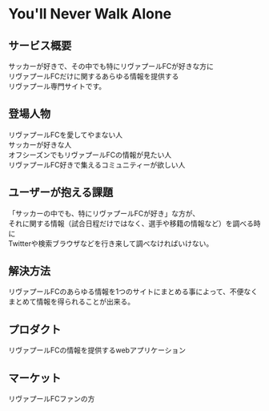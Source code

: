 # You'll Never Walk Alone

## サービス概要

サッカーが好きで、その中でも特にリヴァプールFCが好きな方に<br>
リヴァプールFCだけに関するあらゆる情報を提供する<br>
リヴァプール専門サイトです。

## 登場人物

リヴァプールFCを愛してやまない人<br>
サッカーが好きな人<br>
オフシーズンでもリヴァプールFCの情報が見たい人<br>
リヴァプールFC好きで集えるコミュニティーが欲しい人<br>

## ユーザーが抱える課題
「サッカーの中でも、特にリヴァプールFCが好き」な方が、<br>
それに関する情報（試合日程だけではなく、選手や移籍の情報など）を調べる時に<br>
Twitterや検索ブラウザなどを行き来して調べなければいけない。

## 解決方法
リヴァプールFCのあらゆる情報を1つのサイトにまとめる事によって、不便なくまとめて情報を得られることが出来る。

## プロダクト
リヴァプールFCの情報を提供するwebアプリケーション

## マーケット
リヴァプールFCファンの方
